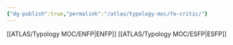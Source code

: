 ```yaml
---
{"dg-publish":true,"permalink":"/atlas/typology-moc/fe-critic/"}
---
```



[[ATLAS/Typology MOC/ENFP\|ENFP]]
[[ATLAS/Typology MOC/ESFP\|ESFP]]
